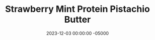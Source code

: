 ---
layout: post
title:  "Strawberry Mint Protein Pistachio Butter"
date:   2023-12-03 00:00:00 -05000
categories: 
- Recipes
- Sweet Spreads
permalink: /recipes/straw-mint
image: /assets/Food/Sweet Spreads/Flavored Nut Butters/flavored-pb-straw-mint.jpg
ing: strawmint-ing
facts: strawmint-facts
section1: 
start2: 
section2: 
start3: 
section3: 
start4: 
section4: 
start5: 
section5: 
Prep: 10
Rest: 
Cook: 
Source1: 
Source2: 
whisk: https://s.samsungfood.com/ojODH
tags: 
- nut butter
- peanut butter
- almond butter
- pistachio butter
- blend
- natural nut butter
- creamy
- chunky
- fruity
- protein
- whey
- spread
- sandwich
- mint extract
- peppermint
- berry
- berries
- strawberry
Description: I love myself a classic natural nut butter, but sometimes I like to mix it up with various different flavors. It's sweet but sugar free, healthy, and lower in fat, since some of the nuts are replaced with fruit or other ingredients. I've also added a scoop of protein powder to add some more protein, since there is proportionally less nuts than regular nut butter.
Instructions: 
- In a food processor, blend together the nuts until a smooth nut butter is formed. Scrape down the sides every minute or so. This should take about 5-10 minutes<br><br>

- Then, choose your flavor, and blend in the rest of the ingredients with the salt (optional, depending on the saltiness of your nuts), sweetener (liquid monk fruit or stevia), and protein powder (unflavored whey)<br><br>

- Strawberry Mint - use pistachios as your nut, along with 4 oz (113 g) strawberries, 2 tbsp (30 g) unsweetened applesauce, and a drop of mint extract (doesn't register in the food database for some reason, so it's not included in the ingredient's list above.  Sorry).  Be very careful with the mint extract, you only need a tiny bit<br><br>

- For my other flavored nut butters, check out the links below<br><br>
- <a href="cran-almond">Cranberry Protein Almond Butter</a><br>
- <a href="choc-pb">Chocolate Banana Protien Peanut Butter</a><br>
---